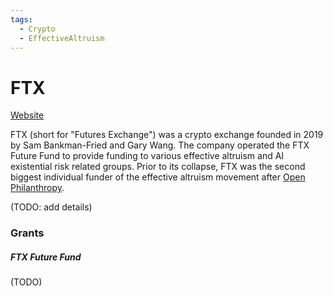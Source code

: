 ```yaml
---
tags:
  - Crypto
  - EffectiveAltruism
---
```

# FTX

[Website]()

FTX (short for "Futures Exchange") was a crypto exchange founded in 2019 by Sam Bankman-Fried and Gary Wang. The company operated the FTX Future Fund to provide funding to various effective altruism and AI existential risk related groups. Prior to its collapse, FTX was the second biggest individual funder of the effective altruism movement after [Open Philanthropy](Open%20Philanthropy.md).

(TODO: add details)

### Grants

##### FTX Future Fund

(TODO)